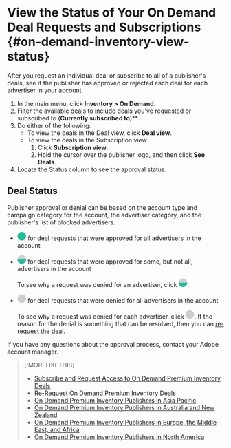 # View the Status of Your On Demand Deal Requests and Subscriptions {#on-demand-inventory-view-status}

After you request an individual deal or subscribe to all of a publisher's deals, see if the publisher has approved or rejected each deal for each advertiser in your account.

1. In the main menu, click **Inventory > On Demand**.
1. Filter the available deals to include deals you've requested or subscribed to (**Currently subscribed to**)**.
1. Do either of the following:
   * To view the deals in the Deal view, click **Deal view**.
   * To view the deals in the Subscription view:
      1. Click **Subscription view**.
      1. Hold the cursor over the publisher logo, and then click **See Deals**.
1. Locate the Status column to see the approval status.

## Deal Status

Publisher approval or denial can be based on the account type and campaign category for the account, the advertiser category, and the publisher's list of blocked advertisers.

* ![fully approved](/help/dsp/assets/approved.png) for deal requests that were approved for all advertisers in the account

* ![partially approved](/help/dsp/assets/partly-approved.png) for deal requests that were approved for some, but not all, advertisers in the account

   To see why a request was denied for an advertiser, click ![partially approved](/help/dsp/assets/partly-approved.png).

* ![denied](/help/dsp/assets/denied.png) for deal requests that were denied for all advertisers in the account

   To see why a request was denied for each advertiser, click ![denied](/help/dsp/assets/denied.png). If the reason for the denial is something that can be resolved, then you can [re-request the deal](/help/dsp/inventory/on-demand-inventory-rerequest.md).

If you have any questions about the approval process, contact your Adobe account manager.

>[!MORELIKETHIS]
>
>* [Subscribe and Request Access to On Demand Premium Inventory Deals](on-demand-inventory-subscribe.md)
>* [Re-Request On Demand Premium Inventory Deals](on-demand-inventory-rerequest.md)
>* [On Demand Premium Inventory Publishers in Asia Pacific](on-demand-inventory-publishers-apac.md)
>* [On Demand Premium Inventory Publishers in Australia and New Zealand](on-demand-inventory-publishers-anz.md)
>* [On Demand Premium Inventory Publishers in Europe, the Middle East, and Africa](on-demand-inventory-publishers-emea.md)
>* [On Demand Premium Inventory Publishers in North America](on-demand-inventory-publishers-na.md)
